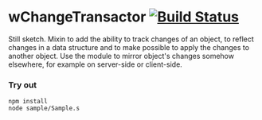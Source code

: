 
# wChangeTransactor [![Build Status](https://travis-ci.org/Wandalen/wChangeTransactor.svg?branch=master)](https://travis-ci.org/Wandalen/wChangeTransactor)

Still sketch. Mixin to add the ability to track changes of an object, to reflect changes in a data structure and to make possible to apply the changes to another object. Use the module to mirror object's changes somehow elsewhere, for example on server-side or client-side.

### Try out
```
npm install
node sample/Sample.s
```







































